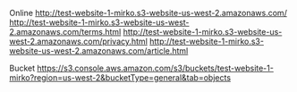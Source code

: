 

Online 
http://test-website-1-mirko.s3-website-us-west-2.amazonaws.com/
http://test-website-1-mirko.s3-website-us-west-2.amazonaws.com/terms.html
http://test-website-1-mirko.s3-website-us-west-2.amazonaws.com/privacy.html
http://test-website-1-mirko.s3-website-us-west-2.amazonaws.com/article.html

Bucket
https://s3.console.aws.amazon.com/s3/buckets/test-website-1-mirko?region=us-west-2&bucketType=general&tab=objects